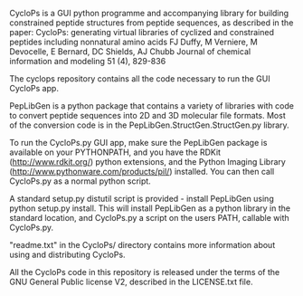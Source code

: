 CycloPs is a GUI python programme and accompanying library for building constrained
peptide structures from peptide sequences, as described in the paper:
  CycloPs: generating virtual libraries of cyclized and constrained peptides including nonnatural amino acids
  FJ Duffy, M Verniere, M Devocelle, E Bernard, DC Shields, AJ Chubb
  Journal of chemical information and modeling 51 (4), 829-836

The cyclops repository contains all the code necessary to run the GUI CycloPs app.

PepLibGen is a python package that contains a variety of libraries with code 
to convert peptide sequences into 2D and 3D molecular file formats.
Most of the conversion code is in the PepLibGen.StructGen.StructGen.py library.

To run the CycloPs.py GUI app, make sure the PepLibGen package is available on your PYTHONPATH,
and you have the RDKit (http://www.rdkit.org/) python extensions, 
and the Python Imaging Library (http://www.pythonware.com/products/pil/) installed. 
You can then call CycloPs.py as a normal python script.

A standard setup.py distutil script is provided - install PepLibGen using python setup.py install.
This will install PepLibGen as a python library in the standard location, and CycloPs.py a
script on the users PATH, callable with CycloPs.py.

"readme.txt" in the CycloPs/ directory contains more information about using and distributing CycloPs.

All the CycloPs code in this repository is released under the terms of the
GNU General Public license V2, described in the LICENSE.txt file.
